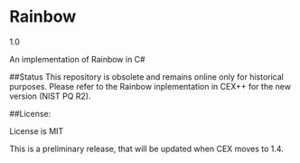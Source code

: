 # Rainbow
1.0

An implementation of Rainbow in C#

##Status
This repository is obsolete and remains online only for historical purposes.
Please refer to the Rainbow inplementation in CEX++ for the new version (NIST PQ R2).

##License:

License is MIT

This is a preliminary release, that will be updated when CEX moves to 1.4.
